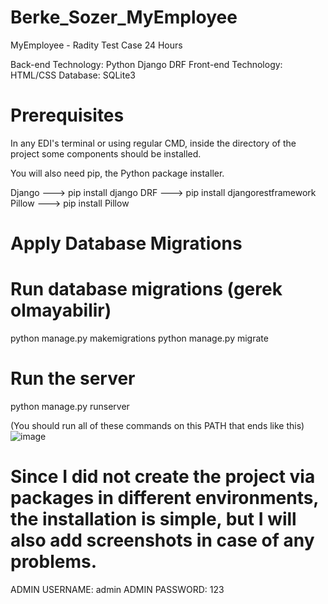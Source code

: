 # Berke_Sozer_MyEmployee
MyEmployee - Radity Test Case 24 Hours


Back-end Technology: Python Django DRF
Front-end Technology: HTML/CSS
Database: SQLite3

# Prerequisites

In any EDI's terminal or using regular CMD, inside the directory of the project some components should be installed.

You will also need pip, the Python package installer. 

Django ---> pip install django
DRF ---> pip install djangorestframework
Pillow ---> pip install Pillow

# Apply Database Migrations

# Run database migrations (gerek olmayabilir)
python manage.py makemigrations
python manage.py migrate

# Run the server
python manage.py runserver

(You should run all of these commands on this PATH that ends like this)
![image](https://github.com/user-attachments/assets/ade52492-472e-405f-a0c7-acf3287328eb)

# Since I did not create the project via packages in different environments, the installation is simple, but I will also add screenshots in case of any problems.

ADMIN USERNAME: admin
ADMIN PASSWORD: 123
